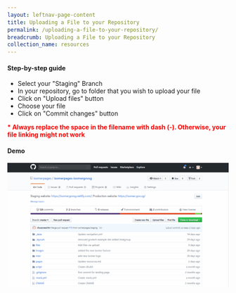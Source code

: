 ```yaml
---
layout: leftnav-page-content
title: Uploading a File to your Repository
permalink: /uploading-a-file-to-your-repository/
breadcrumb: Uploading a File to your Repository
collection_name: resources
---
```


#### **Step-by-step guide**
* Select your "Staging" Branch
* In your repository, go to folder that you wish to upload your file
* Click on "Upload files" button
* Choose your file
* Click on "Commit changes" button

<font color="red"><b>* Always replace the space in the filename with dash (-). Otherwise, your file linking might not work</b></font>

#### **Demo**
![How to Upload File to your Website Repository](/images/resources/how-to-upload-file-to-your-repository.gif)
